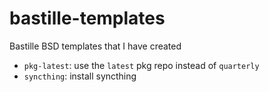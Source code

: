 # bastille-templates

Bastille BSD templates that I have created

- `pkg-latest`: use the `latest` pkg repo instead of `quarterly`
- `syncthing`: install syncthing
